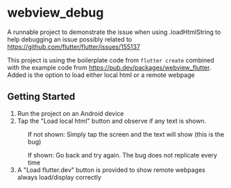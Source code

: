 # webview_debug

A runnable project to demonstrate the issue when using .loadHtmlString to help debugging an issue possibly related to https://github.com/flutter/flutter/issues/155137

This project is using the boilerplate code from `flutter create` combined with the example code from https://pub.dev/packages/webview_flutter.
Added is the option to load either local html or a remote webpage

## Getting Started

<ol>
   <li>Run the project on an Android device</li>
   <li>Tap the "Load local html" button and observe if any text is shown.</li>
      <ul>If not shown: Simply tap the screen and the text will show (this is the bug)</ul>
      <ul>If shown: Go back and try again. The bug does not replicate every time</ul>
   <li>A "Load flutter.dev" button is provided to show remote webpages always load/display correctly</li>
</ol>
